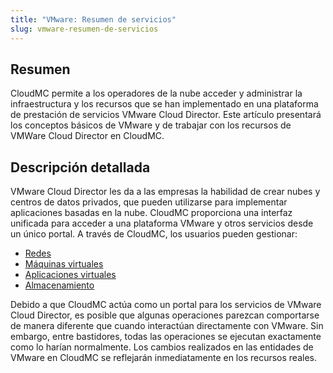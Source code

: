 ```yaml
---
title: "VMware: Resumen de servicios"
slug: vmware-resumen-de-servicios
---
```



## Resumen

CloudMC permite a los operadores de la nube acceder y administrar la infraestructura y los recursos que se han implementado en una plataforma de prestación de servicios VMware Cloud Director. Este artículo presentará los conceptos básicos de VMware y de trabajar con los recursos de VMWare Cloud Director en CloudMC.

## Descripción detallada

VMware Cloud Director les da a las empresas la habilidad de crear nubes y centros de datos privados, que pueden utilizarse para implementar aplicaciones basadas en la nube. CloudMC proporciona una interfaz unificada para acceder a una plataforma VMware y otros servicios desde un único portal. A través de CloudMC, los usuarios pueden gestionar:

-   [Redes](vmware-networking.md)
-   [Máquinas virtuales](vmware-virtual-machines.md)
-   [Aplicaciones virtuales](vmware-virtual-applications.md)
-   [Almacenamiento](vmware-storage.md)

Debido a que CloudMC actúa como un portal para los servicios de VMware Cloud Director, es posible que algunas operaciones parezcan comportarse de manera diferente que cuando interactúan directamente con VMware. Sin embargo, entre bastidores, todas las operaciones se ejecutan exactamente como lo harían normalmente. Los cambios realizados en las entidades de VMware en CloudMC se reflejarán inmediatamente en los recursos reales.


